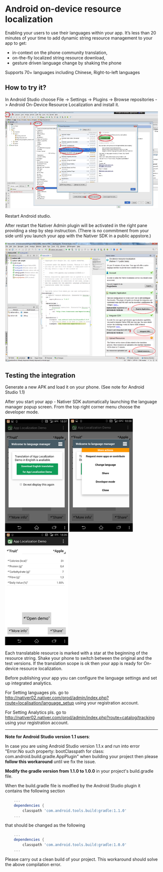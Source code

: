 Android on-device resource localization
=======================================

Enabling your users to use their languages within your app. 
It’s less than 20 minutes of your time to add dynamic string resource management to your app to get:

* in-context on the phone community translation,
* on-the-fly localized string resource download,
* gesture driven language change by shaking the phone

Supports 70+ languages including Chinese, Right-to-left languages

How to try it?
------------
In Android Studio choose File -> Settings -> Plugins -> Browse repositories -> Android On-Device Resource Localization and install it. 

![](./doc/images/1_install_plugin.png)

Restart Android studio.

After restart the Nativer Admin plugin will be activated in the right pane providing a step by step instruction. (There is no commitment from your side until you launch your app with the Nativer SDK in a public appstore.) 

![](./doc/images/4_register_new_account_2.png)

Testing the integration
------------
Generate a new APK and load it on your phone. (See note for Android Studio 1.1)

After you start your app - Nativer SDK automatically launching the language manager popup screen. From the top right corner menu choose the developer mode.

![](./doc/images/6_welcome_ui.png)
![](./doc/images/7_welcome_ui_2.png)
![](./doc/images/8_pseudo_translation.png)

Each translatable resource is marked with a star at the beginning of the resource string. Shake your phone to switch between the original and the test versions. If the translation scope is ok then your app is ready for On-device resource localization. 

Before publishing your app you can configure the language settings and set up integrated analytics. 

For Setting languages pls. go to http://nativer02.nativer.com/prod/admin/index.php?route=localisation/language_setup  using your registration account.

For Setting Analytics pls. go to http://nativer02.nativer.com/prod/admin/index.php?route=catalog/tracking using your registration account.

------------


**Note for Android Studio version 1.1 users**: 

In case you are using Android Studio version 1.1.x and run into error "Error:No such property: bootClasspath for class: com.android.build.gradle.AppPlugin" when building your project then please **follow this workaround** until we fix the issue.

**Modify the gradle version from 1.1.0 to 1.0.0** in your project's build.gradle file.

When the build.gradle file is modfied by the Android Studio plugin it contains the following section

```groovy
    ...
    dependencies {
        classpath 'com.android.tools.build:gradle:1.1.0'
    ...
```

that should be changed as the following

```groovy
    ...
    dependencies {
        classpath 'com.android.tools.build:gradle:1.0.0'
    ...
```

Please carry out a clean build of your project. This workaround should solve the above compilation error.
